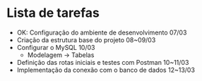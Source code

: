 # Lista de tarefas

- OK: Configuração do ambiente de desenvolvimento           07/03
- Criação da estrutura base do projeto                  08~09/03
- Configurar o MySQL                                    10/03
    - Modelagem -> Tabelas
- Definição das rotas iniciais e testes com Postman     10~11/03
- Implementação da conexão com o banco de dados         12~13/03
